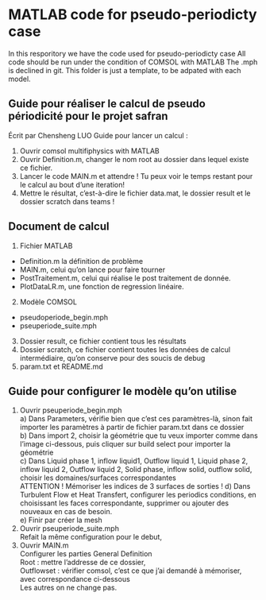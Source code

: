 # MATLAB code for pseudo-periodicty case
In this resporitory we have the code used for pseudo-periodicty case
All code should be run under the condition of COMSOL with MATLAB
The .mph is declined in git.
This folder is just a template, to be adpated with each model.

## Guide pour réaliser le calcul de pseudo périodicité pour le projet safran
Écrit par Chensheng LUO
Guide pour lancer un calcul :
1.	Ouvrir comsol multifiphysics with MATLAB
2.	Ouvrir Definition.m, changer le nom root au dossier dans lequel existe ce fichier.
3.	Lancer le code MAIN.m et attendre ! Tu peux voir le temps restant pour le calcul au bout d’une iteration!
4.	Mettre le résultat, c’est-à-dire le fichier data.mat, le dossier result et le dossier scratch dans teams !

## Document de calcul
1.	Fichier MATLAB
- Definition.m la définition de problème
- MAIN.m, celui qu’on lance pour faire tourner 
- PostTraitement.m, celui qui réalise le post traitement de donnée.
- PlotDataLR.m, une fonction de regression linéaire.

2.	Modèle COMSOL
- pseudoperiode_begin.mph
- pseuperiode_suite.mph
3.	Dossier result, ce fichier contient tous les résultats
4.	Dossier scratch, ce fichier contient toutes les données de calcul intermédiaire, qu’on conserve pour des soucis de debug
5.	param.txt et README.md


## Guide pour configurer le modèle qu’on utilise
1.	Ouvrir pseuperiode_begin.mph   
a)	Dans Parameters, vérifie bien que c’est ces paramètres-là, sinon fait importer les paramètres à partir de fichier param.txt dans ce dossier   
b)	Dans import 2, choisir la géométrie que tu veux importer comme dans l’image ci-dessous, puis cliquer sur build select pour importer la géométrie   
c)	Dans Liquid phase 1, inflow liquid1, Outflow liquid 1, Liquid phase 2, inflow liquid 2, Outflow liquid 2, Solid phase, inflow solid, outflow solid, choisir les domaines/surfaces correspondantes   
ATTENTION ! Mémoriser les indices de 3 surfaces de sorties !
d)	Dans Turbulent Flow et Heat Transfert, configurer les periodics conditions, en choisissant les faces correspondante, supprimer ou ajouter des nouveaux en cas de besoin.   
e)	Finir par créer la mesh   
2.	Ouvrir pseuperiode_suite.mph   
Refait la même configuration pour le debut,    
3.	Ouvrir MAIN.m   
Configurer les parties General Definition   
Root : mettre l’addresse de ce dossier,   
Outflowset : vérifier comsol, c’est ce que j’ai demandé à mémoriser, avec correspondance ci-dessous   
Les autres on ne change pas.   
  

